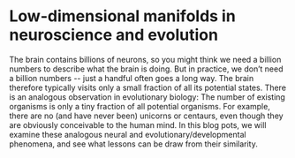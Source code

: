 # Low-dimensional manifolds in neuroscience and evolution

The brain contains billions of neurons, so you might think we need a billion numbers to describe what the brain is doing. But in practice, we don’t need a billion numbers -- just a handful often goes a long way. The brain therefore
typically visits only a small fraction of all its potential states. There is an analogous observation in evolutionary biology: The number of existing organisms is only a tiny fraction of all potential organisms. For example, there are no (and have never been) unicorns or centaurs, even though they are obviously conceivable to the human mind. In this blog pots, we will examine these analogous neural and evolutionary/developmental phenomena, and see what lessons can be draw from their
similarity. 
